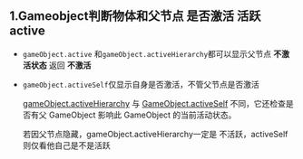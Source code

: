 ## 1.Gameobject判断物体和父节点 是否激活 活跃 active

- ``gameObject.active`` 和``gameObject.activeHierarchy``都可以显示父节点 **不激活状态** 返回 **不激活**
- ``gameObject.activeSelf``仅显示自身是否激活，不管父节点是否激活

   [gameObject.activeHierarchy](https://docs.unity.cn/cn/2020.3/ScriptReference/GameObject-activeInHierarchy.html) 与 [GameObject.activeSelf](https://docs.unity.cn/cn/2020.3/ScriptReference/GameObject-activeSelf.html) 不同，它还检查是否有父 GameObject 影响此 GameObject 的当前活动状态。

   若因父节点隐藏，gameObject.activeHierarchy一定是 不活跃，activeSelf 则仅看他自己是不是活跃

